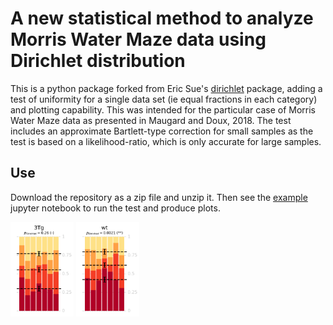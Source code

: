 A new statistical method to analyze Morris Water Maze data using Dirichlet distribution
=======================================================================================

This is a python package forked from Eric Sue's [dirichlet](https://github.com/ericsuh/dirichlet) package, adding a test of uniformity for a single data set (ie equal fractions in each category) and plotting capability. This was intended for the particular case of Morris Water Maze data as presented in Maugard and Doux, 2018. The test includes an approximate Bartlett-type correction for small samples as the test is based on a likelihood-ratio, which is only accurate for large samples.

Use 
---

Download the repository as a zip file and unzip it. Then see the [example](https://github.com/xuod/dirichlet/blob/master/example/example.ipynb) jupyter notebook to run the test and produce plots.

<img width="20%" height="20%" src="https://github.com/xuod/dirichlet/blob/master/example/3Tg.png"> <img width="20%" height="20%" src="https://github.com/xuod/dirichlet/blob/master/example/wt.png">
